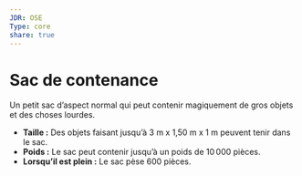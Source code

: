 ```yaml
---
JDR: OSE
Type: core
share: true
---
```


# Sac de contenance

Un petit sac d’aspect normal qui peut contenir magiquement de gros objets et des choses lourdes.

- **Taille :** Des objets faisant jusqu’à 3 m x 1,50 m x 1 m peuvent tenir dans le sac.
- **Poids :** Le sac peut contenir jusqu’à un poids de 10 000 pièces.
- **Lorsqu’il est plein :** Le sac pèse 600 pièces.